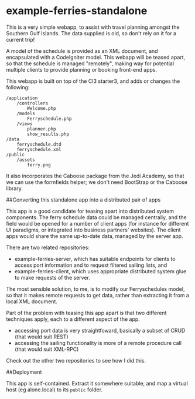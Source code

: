 # example-ferries-standalone

This is a very simple webapp, to assist with travel planning
amongst the Southern Gulf Islands. The data supplied is old, so don't
rely on it for a current trip!

A model of the schedule is provided as an XML document, and encapsulated
with a CodeIgniter model. This webapp will be teased apart, so that the
schedule is managed "remotely", making way for potential multiple
clients to provide planning or booking front-end apps.

This webapp is built on top of the CI3 starter3, and adds or changes the
following:

    /application
        /controllers
            Welcome.php
        /models
            Ferryschedule.php
        /views
            planner.php
            show_results.php
    /data
        ferryschedule.dtd
        ferryschedule.xml
    /public
        /assets
            ferry.png

It also incorporates the Caboose package from the Jedi Academy, so that we can 
use the formfields helper; we don't need BootStrap or the Caboose library.

##Converting this standalone app into a distributed pair of apps

This app is a good candidate for teasing apart into distributed system components.
The ferry schedule data could be managed centrally, and the field would be opened
for a number of client apps (for instance for different UI paradigms, or integrated
into business partners' websites). The client apps would share the same up-to-date
data, managed by the server app.

There are two related repositories:
- example-ferries-server, which has suitable endpoints for clients to access
port information and to request filtered sailing lists, and
- example-ferries-client, which uses appropriate distributed system glue to
make requests of the server.

The most sensible solution, to me, is to modify our Ferryschedules model,
so that it makes remote requests to get data, rather than extracting it from
a local XML document.

Part of the problem with teasing this app apart is that two different techniques
apply, each to a different aspect of the app.
- accessing port data is very straightfoward, basically a subset of CRUD (that
would suit REST)
- accessing the sailing functionality is more of a remote procedure call (that
would suit XML-RPC)

Check out the other two repositories to see how I did this.

##Deployment

This app is self-contained. Extract it somewhere suitable, and map
a virtual host (eg alone.local) to its <code>public</code> folder.
